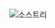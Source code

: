 ![소스트리](https://user-images.githubusercontent.com/68942623/195237816-a868b6b8-3a61-4f22-a75a-a3f879ac9488.PNG)
